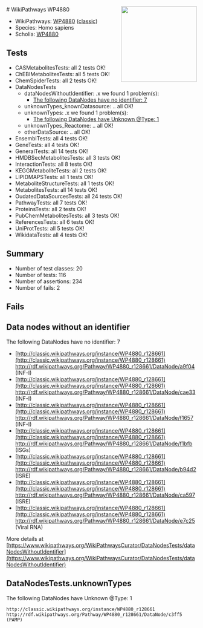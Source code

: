 <img style="float: right; width: 200px" src="https://upload.wikimedia.org/wikipedia/commons/thumb/8/83/Wplogo_with_text_500.png/640px-Wplogo_with_text_500.png" />
# WikiPathways WP4880

* WikiPathways: [WP4880](https://wikipathways.org/pathways/WP4880) ([classic](https://classic.wikipathways.org/instance/WP4880))
* Species: Homo sapiens
* Scholia: [WP4880](https://scholia.toolforge.org/wikipathways/WP4880)
## Tests
* CASMetabolitesTests: all 2 tests OK!
* ChEBIMetabolitesTests: all 5 tests OK!
* ChemSpiderTests: all 2 tests OK!
* DataNodesTests
    * dataNodesWithoutIdentifier: .x we found 1 problem(s):
        * [The following DataNodes have no identifier: 7](#d2d32fa6)
    * unknownTypes_knownDatasource: .. all OK!
    * unknownTypes: .x we found 1 problem(s):
        * [The following DataNodes have Unknown @Type: 1](#839973df)
    * unknownTypes_Reactome: .. all OK!
    * otherDataSource: .. all OK!
* EnsemblTests: all 4 tests OK!
* GeneTests: all 4 tests OK!
* GeneralTests: all 14 tests OK!
* HMDBSecMetabolitesTests: all 3 tests OK!
* InteractionTests: all 8 tests OK!
* KEGGMetaboliteTests: all 2 tests OK!
* LIPIDMAPSTests: all 1 tests OK!
* MetaboliteStructureTests: all 1 tests OK!
* MetabolitesTests: all 14 tests OK!
* OudatedDataSourcesTests: all 24 tests OK!
* PathwayTests: all 7 tests OK!
* ProteinsTests: all 2 tests OK!
* PubChemMetabolitesTests: all 3 tests OK!
* ReferencesTests: all 6 tests OK!
* UniProtTests: all 5 tests OK!
* WikidataTests: all 4 tests OK!


## Summary

* Number of test classes: 20
* Number of tests: 116
* Number of assertions: 234
* Number of fails: 2

## Fails

<a name="d2d32fa6" />

## Data nodes without an identifier

The following DataNodes have no identifier: 7

* [http://classic.wikipathways.org/instance/WP4880_r128661](http://classic.wikipathways.org/instance/WP4880_r128661) http://rdf.wikipathways.org/Pathway/WP4880_r128661/DataNode/a9f04 (INF-I)
* [http://classic.wikipathways.org/instance/WP4880_r128661](http://classic.wikipathways.org/instance/WP4880_r128661) http://rdf.wikipathways.org/Pathway/WP4880_r128661/DataNode/cae33 (INF-I)
* [http://classic.wikipathways.org/instance/WP4880_r128661](http://classic.wikipathways.org/instance/WP4880_r128661) http://rdf.wikipathways.org/Pathway/WP4880_r128661/DataNode/f1657 (INF-I)
* [http://classic.wikipathways.org/instance/WP4880_r128661](http://classic.wikipathways.org/instance/WP4880_r128661) http://rdf.wikipathways.org/Pathway/WP4880_r128661/DataNode/f1bfb (ISGs)
* [http://classic.wikipathways.org/instance/WP4880_r128661](http://classic.wikipathways.org/instance/WP4880_r128661) http://rdf.wikipathways.org/Pathway/WP4880_r128661/DataNode/b94d2 (ISRE)
* [http://classic.wikipathways.org/instance/WP4880_r128661](http://classic.wikipathways.org/instance/WP4880_r128661) http://rdf.wikipathways.org/Pathway/WP4880_r128661/DataNode/ca597 (ISRE)
* [http://classic.wikipathways.org/instance/WP4880_r128661](http://classic.wikipathways.org/instance/WP4880_r128661) http://rdf.wikipathways.org/Pathway/WP4880_r128661/DataNode/e7c25 (Viral
RNA)


More details at [https://www.wikipathways.org/WikiPathwaysCurator/DataNodesTests/dataNodesWithoutIdentifier](https://www.wikipathways.org/WikiPathwaysCurator/DataNodesTests/dataNodesWithoutIdentifier)

<a name="839973df" />

## DataNodesTests.unknownTypes

The following DataNodes have Unknown @Type: 1
```
http://classic.wikipathways.org/instance/WP4880_r128661 http://rdf.wikipathways.org/Pathway/WP4880_r128661/DataNode/c3ff5 (PAMP)
```

